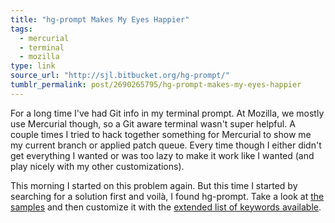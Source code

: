 ```yaml
---
title: "hg-prompt Makes My Eyes Happier"
tags:
  - mercurial
  - terminal
  - mozilla
type: link
source_url: "http://sjl.bitbucket.org/hg-prompt/"
tumblr_permalink: post/2690265795/hg-prompt-makes-my-eyes-happier
---
```


For a long time I've had Git info in my terminal prompt. At Mozilla, we mostly use Mercurial though, so a Git aware terminal wasn't super helpful. A couple times I tried to hack together something for Mercurial to show me my current branch or applied patch queue. Every time though I either didn't get everything I wanted or was too lazy to make it work like I wanted (and play nicely with my other customizations).

This morning I started on this problem again. But this time I started by searching for a solution first and voilà, I found hg-prompt. Take a look at [the samples](http://sjl.bitbucket.org/hg-prompt/documentation/samples/) and then customize it with the [extended list of keywords available](http://sjl.bitbucket.org/hg-prompt/documentation/keywords/).

